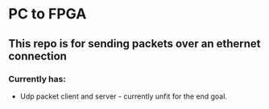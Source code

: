 # PC to FPGA
## This repo is for sending packets over an ethernet connection

### Currently has:
- Udp packet client and server - currently unfit for the end goal.